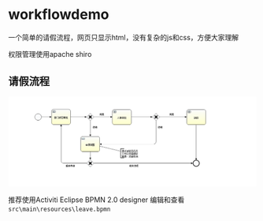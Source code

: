 # workflowdemo

一个简单的请假流程，网页只显示html，没有复杂的js和css，方便大家理解

权限管理使用apache shiro

## 请假流程

![请假流程](leave.png)

推荐使用Activiti Eclipse BPMN 2.0 designer 编辑和查看`src\main\resources\leave.bpmn`
